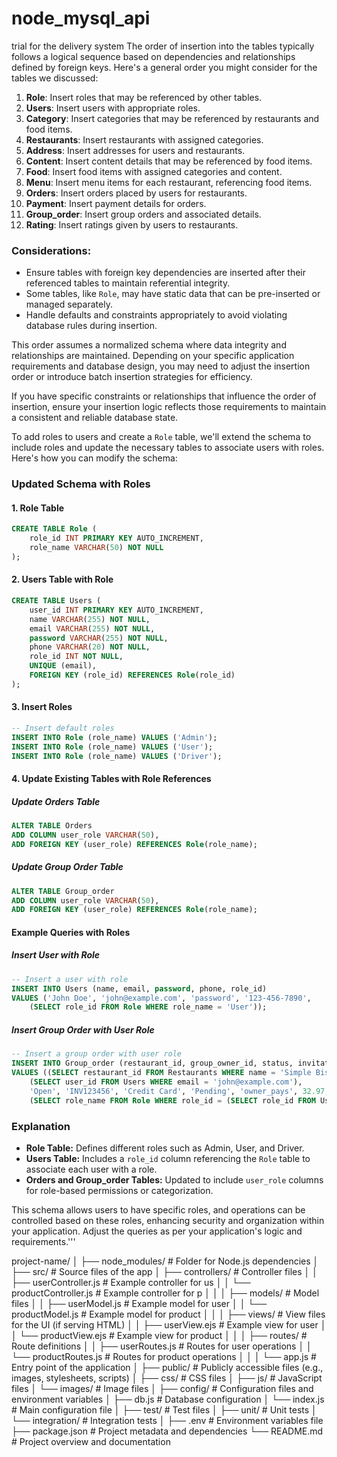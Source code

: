# node_mysql_api
trial for the delivery system
The order of insertion into the tables typically follows a logical sequence based on dependencies and relationships defined by foreign keys. Here's a general order you might consider for the tables we discussed:

1. **Role**: Insert roles that may be referenced by other tables.
2. **Users**: Insert users with appropriate roles.
3. **Category**: Insert categories that may be referenced by restaurants and food items.
4. **Restaurants**: Insert restaurants with assigned categories.
5. **Address**: Insert addresses for users and restaurants.
6. **Content**: Insert content details that may be referenced by food items.
7. **Food**: Insert food items with assigned categories and content.
8. **Menu**: Insert menu items for each restaurant, referencing food items.
9. **Orders**: Insert orders placed by users for restaurants.
10. **Payment**: Insert payment details for orders.
11. **Group_order**: Insert group orders and associated details.
12. **Rating**: Insert ratings given by users to restaurants.

### Considerations:
- Ensure tables with foreign key dependencies are inserted after their referenced tables to maintain referential integrity.
- Some tables, like `Role`, may have static data that can be pre-inserted or managed separately.
- Handle defaults and constraints appropriately to avoid violating database rules during insertion.

This order assumes a normalized schema where data integrity and relationships are maintained. Depending on your specific application requirements and database design, you may need to adjust the insertion order or introduce batch insertion strategies for efficiency.

If you have specific constraints or relationships that influence the order of insertion, ensure your insertion logic reflects those requirements to maintain a consistent and reliable database state.




To add roles to users and create a `Role` table, we'll extend the schema to include roles and update the necessary tables to associate users with roles. Here's how you can modify the schema:

### Updated Schema with Roles

#### 1. Role Table
```sql
CREATE TABLE Role (
    role_id INT PRIMARY KEY AUTO_INCREMENT,
    role_name VARCHAR(50) NOT NULL
);
```

#### 2. Users Table with Role
```sql
CREATE TABLE Users (
    user_id INT PRIMARY KEY AUTO_INCREMENT,
    name VARCHAR(255) NOT NULL,
    email VARCHAR(255) NOT NULL,
    password VARCHAR(255) NOT NULL,
    phone VARCHAR(20) NOT NULL,
    role_id INT NOT NULL,
    UNIQUE (email),
    FOREIGN KEY (role_id) REFERENCES Role(role_id)
);
```

#### 3. Insert Roles
```sql
-- Insert default roles
INSERT INTO Role (role_name) VALUES ('Admin');
INSERT INTO Role (role_name) VALUES ('User');
INSERT INTO Role (role_name) VALUES ('Driver');
```

#### 4. Update Existing Tables with Role References

##### Update Orders Table
```sql
ALTER TABLE Orders
ADD COLUMN user_role VARCHAR(50),
ADD FOREIGN KEY (user_role) REFERENCES Role(role_name);
```

##### Update Group Order Table
```sql
ALTER TABLE Group_order
ADD COLUMN user_role VARCHAR(50),
ADD FOREIGN KEY (user_role) REFERENCES Role(role_name);
```

#### Example Queries with Roles

##### Insert User with Role
```sql
-- Insert a user with role
INSERT INTO Users (name, email, password, phone, role_id)
VALUES ('John Doe', 'john@example.com', 'password', '123-456-7890',
    (SELECT role_id FROM Role WHERE role_name = 'User'));
```

##### Insert Group Order with User Role
```sql
-- Insert a group order with user role
INSERT INTO Group_order (restaurant_id, group_owner_id, status, invitation_code, payment_method, payment_status, payment_type, total_amount, user_role)
VALUES ((SELECT restaurant_id FROM Restaurants WHERE name = 'Simple Bistro'), 
    (SELECT user_id FROM Users WHERE email = 'john@example.com'), 
    'Open', 'INV123456', 'Credit Card', 'Pending', 'owner_pays', 32.97,
    (SELECT role_name FROM Role WHERE role_id = (SELECT role_id FROM Users WHERE email = 'john@example.com')));
```

### Explanation

- **Role Table:** Defines different roles such as Admin, User, and Driver.
- **Users Table:** Includes a `role_id` column referencing the `Role` table to associate each user with a role.
- **Orders and Group_order Tables:** Updated to include `user_role` columns for role-based permissions or categorization.

This schema allows users to have specific roles, and operations can be controlled based on these roles, enhancing security and organization within your application. Adjust the queries as per your application's logic and requirements.'''




project-name/
│
├── node_modules/                   # Folder for Node.js dependencies
│
├── src/                            # Source files of the app
│   ├── controllers/                # Controller files
│   │   ├── userController.js       # Example controller for us
│   │   └── productController.js    # Example controller for p
│   │
│   ├── models/                     # Model files
│   │   ├── userModel.js            # Example model for user
│   │   └── productModel.js         # Example model for product
│   │
│   ├── views/                      # View files for the UI (if serving HTML)
│   │   ├── userView.ejs            # Example view for user
│   │   └── productView.ejs         # Example view for product
│   │
│   ├── routes/                     # Route definitions
│   │   ├── userRoutes.js           # Routes for user operations
│   │   └── productRoutes.js        # Routes for product operations
│   │
│   └── app.js                      # Entry point of the application
│
├── public/                         # Publicly accessible files (e.g., images, stylesheets, scripts)
│   ├── css/                        # CSS files
│   ├── js/                         # JavaScript files
│   └── images/                     # Image files
│
├── config/                         # Configuration files and environment variables
│   ├── db.js                       # Database configuration
│   └── index.js                    # Main configuration file
│
├── test/                           # Test files
│   ├── unit/                       # Unit tests
│   └── integration/                # Integration tests
│
├── .env                            # Environment variables file
├── package.json                    # Project metadata and dependencies
└── README.md                       # Project overview and documentation